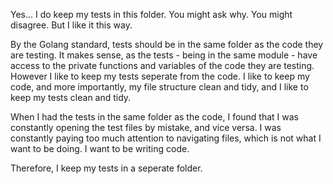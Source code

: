 Yes... I do keep my tests in this folder. You might ask why. You might disagree. But I like it this way. 

By the Golang standard, tests should be in the same folder as the code they are testing. It makes sense, as the tests - being in the same module - have access to the private functions and variables of the code they are testing. However I like to keep my tests seperate from the code. I like to keep my code, and more importantly, my file structure clean and tidy, and I like to keep my tests clean and tidy. 

When I had the tests in the same folder as the code, I found that I was constantly opening the test files by mistake, and vice versa. I was constantly paying too much attention to navigating files, which is not what I want to be doing. I want to be writing code.

Therefore, I keep my tests in a seperate folder.